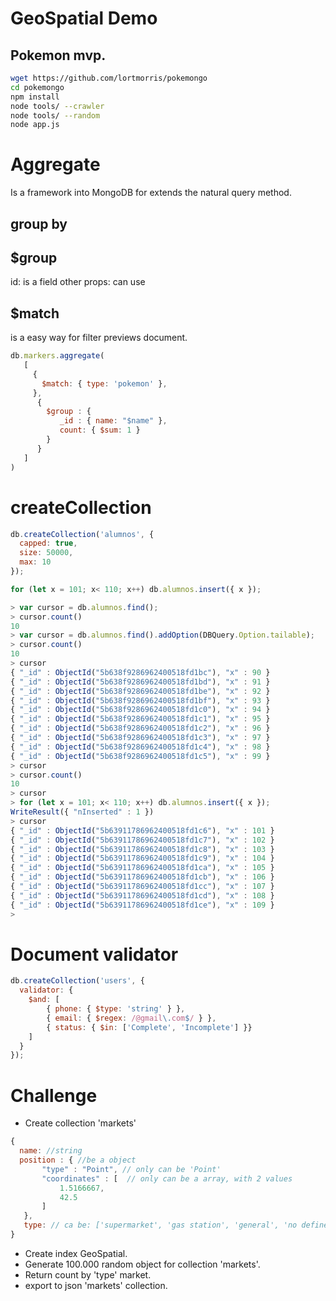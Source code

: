 # GeoSpatial Demo

## Pokemon mvp.

```bash
wget https://github.com/lortmorris/pokemongo
cd pokemongo
npm install
node tools/ --crawler
node tools/ --random
node app.js
```

# Aggregate

Is a framework into MongoDB for extends the natural query method.
## group by

## $group
id: is a field
other props: can use

## $match
is a easy way for filter previews document.


```javascript
db.markers.aggregate(
   [
     {
       $match: { type: 'pokemon' },
     },
      {
        $group : {
           _id : { name: "$name" },
           count: { $sum: 1 }
        }
      }
   ]
)
```


# createCollection

```javascript
db.createCollection('alumnos', {
  capped: true,
  size: 50000,
  max: 10
});

for (let x = 101; x< 110; x++) db.alumnos.insert({ x });

> var cursor = db.alumnos.find();
> cursor.count()
10
> var cursor = db.alumnos.find().addOption(DBQuery.Option.tailable);
> cursor.count()
10
> cursor
{ "_id" : ObjectId("5b638f9286962400518fd1bc"), "x" : 90 }
{ "_id" : ObjectId("5b638f9286962400518fd1bd"), "x" : 91 }
{ "_id" : ObjectId("5b638f9286962400518fd1be"), "x" : 92 }
{ "_id" : ObjectId("5b638f9286962400518fd1bf"), "x" : 93 }
{ "_id" : ObjectId("5b638f9286962400518fd1c0"), "x" : 94 }
{ "_id" : ObjectId("5b638f9286962400518fd1c1"), "x" : 95 }
{ "_id" : ObjectId("5b638f9286962400518fd1c2"), "x" : 96 }
{ "_id" : ObjectId("5b638f9286962400518fd1c3"), "x" : 97 }
{ "_id" : ObjectId("5b638f9286962400518fd1c4"), "x" : 98 }
{ "_id" : ObjectId("5b638f9286962400518fd1c5"), "x" : 99 }
> cursor
> cursor.count()
10
> cursor
> for (let x = 101; x< 110; x++) db.alumnos.insert({ x });
WriteResult({ "nInserted" : 1 })
> cursor
{ "_id" : ObjectId("5b63911786962400518fd1c6"), "x" : 101 }
{ "_id" : ObjectId("5b63911786962400518fd1c7"), "x" : 102 }
{ "_id" : ObjectId("5b63911786962400518fd1c8"), "x" : 103 }
{ "_id" : ObjectId("5b63911786962400518fd1c9"), "x" : 104 }
{ "_id" : ObjectId("5b63911786962400518fd1ca"), "x" : 105 }
{ "_id" : ObjectId("5b63911786962400518fd1cb"), "x" : 106 }
{ "_id" : ObjectId("5b63911786962400518fd1cc"), "x" : 107 }
{ "_id" : ObjectId("5b63911786962400518fd1cd"), "x" : 108 }
{ "_id" : ObjectId("5b63911786962400518fd1ce"), "x" : 109 }
>
```


# Document validator
```javascript
db.createCollection('users', {
  validator: {
    $and: [
        { phone: { $type: 'string' } },
        { email: { $regex: /@gmail\.com$/ } },
        { status: { $in: ['Complete', 'Incomplete'] }}
    ]
  }
});
```  


# Challenge

- Create collection 'markets'
```javascript
{
  name: //string
  position : { //be a object
       "type" : "Point", // only can be 'Point'
       "coordinates" : [  // only can be a array, with 2 values
           1.5166667,
           42.5
       ]
   },
   type: // ca be: ['supermarket', 'gas station', 'general', 'no defined']
}
```
- Create index GeoSpatial.
- Generate 100.000 random object for collection 'markets'.
- Return count by 'type' market.
- export to json 'markets' collection.
